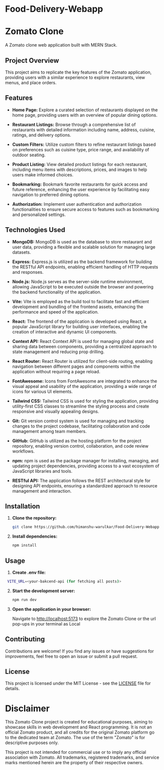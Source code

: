 
# Food-Delivery-Webapp
# Zomato Clone

A Zomato clone web application built with MERN Stack.

## Project Overview

This project aims to replicate the key features of the Zomato application, providing users with a similar experience to explore restaurants, view menus, and place orders.

## Features

- **Home Page:** Explore a curated selection of restaurants displayed on the home page, providing users with an overview of popular dining options.

- **Restaurant Listings:** Browse through a comprehensive list of restaurants with detailed information including name, address, cuisine, ratings, and delivery options.

- **Custom Filters:** Utilize custom filters to refine restaurant listings based on preferences such as cuisine type, price range, and availability of outdoor seating.

- **Product Listing:** View detailed product listings for each restaurant, including menu items with descriptions, prices, and images to help users make informed choices.

- **Bookmarking:** Bookmark favorite restaurants for quick access and future reference, enhancing the user experience by facilitating easy navigation to preferred dining options.

- **Authorization:** Implement user authentication and authorization functionalities to ensure secure access to features such as bookmarking and personalized settings.

## Technologies Used

- **MongoDB:** MongoDB is used as the database to store restaurant and user data, providing a flexible and scalable solution for managing large datasets.

- **Express:** Express.js is utilized as the backend framework for building the RESTful API endpoints, enabling efficient handling of HTTP requests and responses.

- **Node.js:** Node.js serves as the server-side runtime environment, allowing JavaScript to be executed outside the browser and powering the backend functionality of the application.

- **Vite:** Vite is employed as the build tool to facilitate fast and efficient development and bundling of the frontend assets, enhancing the performance and speed of the application.

- **React:** The frontend of the application is developed using React, a popular JavaScript library for building user interfaces, enabling the creation of interactive and dynamic UI components.

- **Context API:** React Context API is used for managing global state and sharing data between components, providing a centralized approach to state management and reducing prop drilling.

- **React Router:** React Router is utilized for client-side routing, enabling navigation between different pages and components within the application without requiring a page reload.

- **FontAwesome:** Icons from FontAwesome are integrated to enhance the visual appeal and usability of the application, providing a wide range of icons for various UI elements.

- **Tailwind CSS:** Tailwind CSS is used for styling the application, providing utility-first CSS classes to streamline the styling process and create responsive and visually appealing designs.

- **Git:** Git version control system is used for managing and tracking changes to the project codebase, facilitating collaboration and code management among team members.

- **GitHub:** GitHub is utilized as the hosting platform for the project repository, enabling version control, collaboration, and code review workflows.

- **npm:** npm is used as the package manager for installing, managing, and updating project dependencies, providing access to a vast ecosystem of JavaScript libraries and tools.

- **RESTful API:** The application follows the REST architectural style for designing API endpoints, ensuring a standardized approach to resource management and interaction.

## Installation

1. **Clone the repository:**

   ```bash
   git clone https://github.com/himanshu-warulkar/Food-Delivery-Webapp.git
   ```

2. **Install dependencies:**

   ```bash
   npm install
   ```

## Usage

1. **Create .env file:**

```bash
 VITE_URL=<your-bakcend-api (for fetching all posts)>
```

2. **Start the development server:**

   ```bash
   npm run dev
   ```

3. **Open the application in your browser:**

   Navigate to [http://localhost:5173](http://localhost:3000) to explore the Zomato Clone or the url pop-ups in your terminal as Local

## Contributing

Contributions are welcome! If you find any issues or have suggestions for improvements, feel free to open an issue or submit a pull request.

## License

This project is licensed under the MIT License - see the [LICENSE](LICENSE) file for details.

# Disclaimer

This Zomato Clone project is created for educational purposes, aiming to showcase skills in web development and React programming. It is not an official Zomato product, and all credits for the original Zomato platform go to the dedicated team at Zomato. The use of the term "Zomato" is for descriptive purposes only.

This project is not intended for commercial use or to imply any official association with Zomato. All trademarks, registered trademarks, and service marks mentioned herein are the property of their respective owners.

